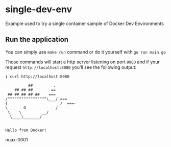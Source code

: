 # single-dev-env
Example used to try a single container sample of Docker Dev Environments

## Run the application
You can simply use `make run` command or do it yourself with `go run main.go`

Those commands will start a http server listening on port `8080` 
and if your request `http://localhost:8080` you'll see the following output: 
```shell
❯ curl http://localhost:8080

          ##         .
    ## ## ##        ==
 ## ## ## ## ##    ===
/"""""""""""""""""\___/ ===
{                       /  ===-
\______ O           __/
 \    \         __/
  \____\_______/


Hello from Docker!

```




nuax-0001